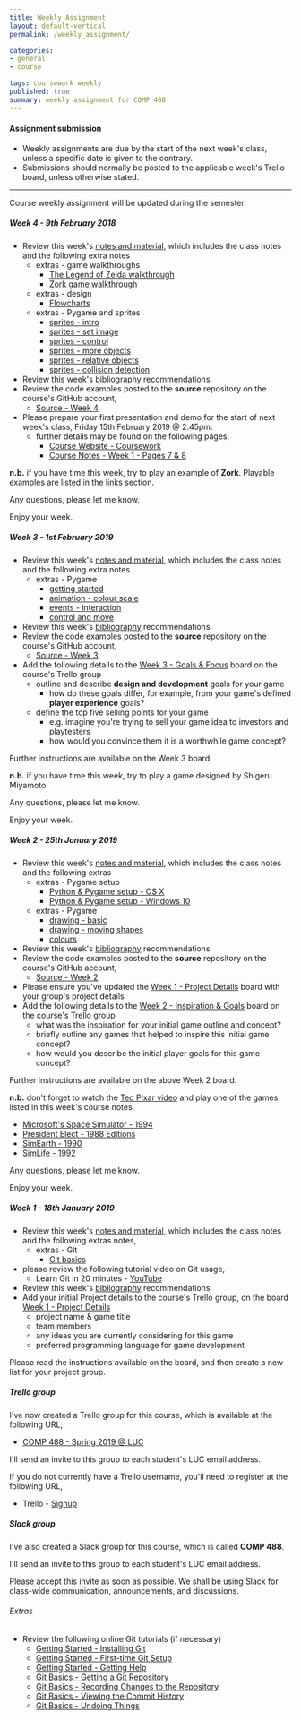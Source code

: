 ```yaml
---
title: Weekly Assignment
layout: default-vertical
permalink: /weekly_assignment/

categories:
- general
- course

tags: coursework weekly
published: true
summary: weekly assignment for COMP 488
---
```


#### Assignment submission
* Weekly assignments are due by the start of the next week's class, unless a specific date is given to the contrary.
* Submissions should normally be posted to the applicable week's Trello board, unless otherwise stated.

***

Course weekly assignment will be updated during the semester.

<!--
#### Week 15 - 27th April 2018

* Please complete your group's final project report
  * suggested report length approximately 10 pages
* Further details can be found in the following outline
  * extras - final report
    * [final report outline](/assets/docs/extras/final-report-outline-2018.pdf)
* Report must be submitted by 2.45pm on Friday 4rd May 2018
   * send a PDF copy to [nhayward@luc.edu](mailto:nhayward@luc.edu?subject=COMP488 - Final Report)
* Please share with me a copy of your group's final code. This may include the following options,
  * GitHub
  * Unity ID = ancientlives (ancientlives@gmail.com)

**NB:** Don't forget to add details of each member's contributions to the project, where applicable, in this report. If you prefer, you may submit an individual report for this contribution outline to [nhayward@luc.edu](mailto:nhayward@luc.edu?subject=COMP488 - Individual Final Report)

Any questions, please let me know.

Enjoy your week.

##### Week 14 - 20th April 2018
* Review this week's [notes and material](/notes), which includes the class notes and the following extra notes
  * extras - design and dev
    * [dramatic elements](/assets/docs/extras/game-design-dev/game-dramatic-elements.pdf)
    * [formal elements](/assets/docs/extras/game-design-dev/game-formal-elements.pdf)
  * extras - final report
    * [final report outline](/assets/docs/extras/final-report-outline.pdf)
* Review this week's [bibliography](/bibliography) recommendations
* Review the code examples posted to the **source** repository on the course's GitHub account,
  * [Source - Week 14](https://github.com/csteach488/source/tree/master/week14)
* Please prepare your group's project presentation for Friday 27th April 2018
  * as detailed in previous classes, this presentation should be an outline of your final group project
  * please consult the [coursework](/coursework) page for further details
  * each presentation should be a maximum of 10 minutes in length

If there are any special hardware or software requirements for next week's presentation, please let me know before Friday 27th April 2018.

Any questions, please let me know.

Enjoy your week.

##### Week 13 - 13th April 2018
* Review this week's [notes and material](/notes), which includes the class notes and the following extra notes
  * extras - design
    * [game designers](/assets/docs/extras/game-design-dev/game-designers.pdf)
  * extras - final report
    * [final report outline](/assets/docs/extras/final-report-outline-2018.pdf)
  * extras - game example
    * [shootemup game](/assets/docs/extras/pygame/game-examples/shooter.pdf)
  * extras - Pygame
    * [fun extras - explosions](/assets/docs/extras/pygame/fun-extras/extras-part1-explosions.pdf)
* Review this week's [bibliography](/bibliography) recommendations
* Review the code examples posted to the **source** repository on the course's GitHub account,
  * [Source - Week 13](https://github.com/csteach488/source/tree/master/week13)
* Add the following details to the [Week 13 - Final Plan](https://trello.com/b/LDe5IWqw/week-13-final-plan) board on the course's Trello group
  * please add a brief plan and outline for your group's remaining work
  * this should include any work that is planned towards your group's final project presentation
    * this may include development, research, design, testing, and so on
  * please also include an outline of planned contribution from each group member
* Please continue project design and development for the end of semester final presentation and report

Any questions, please let me know.

Enjoy your week.

##### Week 12 - 6th April 2018
* Review this week's [notes and material](/notes), which includes the class notes and the following extra notes
  * extras - Pygame
    * [fun extras - repetitive firing](/assets/docs/extras/pygame/fun-extras/extras-part1-firing.pdf)
    * [player - health](/assets/docs/extras/pygame/player-health/player-health-intro.pdf)
* Review this week's [bibliography](/bibliography) recommendations
* Review the code examples posted to the **source** repository on the course's GitHub account,
  * [Source - Week 12](https://github.com/csteach488/source/tree/master/week12)
* Please continue design and development of your group's project
  * this should be research and work in preparation for the Final Demo and Presentation

Any questions, please let me know.

Enjoy your week.

##### Week 10 - 23rd March 2018
* Complete the following peer review forms individually for the DEV Week projects and presentations
  * [Group I - Team Swordfish](https://goo.gl/forms/91jYvbYhyKZliZ8r1)
  * [Group J - Team Tristram](https://goo.gl/forms/KkaJjusvY7L2Mvbf2)
  * [Group K - Team Haunted House](https://goo.gl/forms/p4YbjnY0f47GE1PP2)
* Complete these peer review forms by **Friday 30th March 2018** at the latest
  * please complete these forms individually, and **NOT** as a project group
* You may use the **Slack** channel, **#dev-week-review**, for posting any questions, comments, or other information regarding these peer reviews for the DEV Week
* Review this week's [notes and material](/notes), which includes the class notes and the following extra notes
  * extras - Pygame
    * [music - intro](/assets/docs/extras/pygame/music/music-intro.pdf)
* Review this week's [bibliography](/bibliography) recommendations
* Review the code examples posted to the **source** repository on the course's GitHub account,
  * [Source - Week 10](https://github.com/csteach488/source/tree/master/week10)
* Add the following details to the [Week 10 - Systems](https://trello.com/b/2KCNJlbF/week-10-systems) board on the course's Trello group
  * identify any *emergent systems* you might be able to add to your group's project
  * for one example system, please identify the underlying simple rules
  * what is the role of this example system in your game's overall gameplay?

Any questions, please let me know.

**n.b.** if you have time this week, try to play a game inspired by this week's presentations.

Enjoy your week.

##### Week 9 - 16th March 2018
* Complete the following peer review forms individually for the DEV Week projects and presentations
  * [Group A - Team Shinde wa Ikenai](https://goo.gl/forms/gwsBFsF7UUOZ5Dht2)
  * [Group B - Team Split](https://goo.gl/forms/ARXCW9cgZDwO7qsN2)
  * [Group C - Team You Snooze You Lose](https://goo.gl/forms/ZOWiWieWWgLW2nrL2)
  * [Group D - Team Lords of the Arena](https://goo.gl/forms/v8QxEHvCPx6I2NVm1)
  * [Group E - Team Venturer](https://goo.gl/forms/NBE134f65C0FtFok2)
  * [Group F - Team BlockRobot](https://goo.gl/forms/t3ZpajgRBAn4Oylm1)
  * [Group H - Team N/A](https://goo.gl/forms/EVHMN6AnP1MAFV1a2)
* Complete these peer review forms by **Friday 23rd March 2018** at the latest
  * please complete these forms individually, and **NOT** as a project group
* You may use the new **Slack** channel, **#dev-week-review**, for posting any questions, comments, or other information regarding these peer reviews for the DEV Week
* Please add your DEV week presentation files, notes, &c. to the following board on Trello,
  * [Week 9 - DEV Week Presentation Files](https://trello.com/b/5ZPUA9ys/week-9-dev-week-presentation-files)
  * Please add these files as soon as possible, and by **Friday 23rd March 2018** at the latest
  * instructions are included as a list on the above board
* Please share your completed DEV Week code, and any associated files or data, with myself
  * code &c. should be pushed to a repository on GitHub
  * please share these files by **Friday 23rd March 2018** at the latest
* Complete the following Trello board,
  * [Week 9 - DEV Week Contributions](https://trello.com/b/Nmvh3qid/week-9-dev-week-contributions)
  * this board is **important** - it will help to establish member contributions for the DEV week project
  * please complete this requirement by **Friday 23rd March 2018** at the latest

Any questions, please let me know.

**n.b.** if you have time this week, try to play a game inspired by this week's presentations.

Enjoy your week.

##### Week 8 - 9th March 2018
* N/A - Spring Break

##### Week 7 - 2nd March 2018
* Review this week's [notes and material](/notes), which includes the class notes and the following extra notes
  * extras - Pygame
    * [drawing - text](/assets/docs/extras/pygame/drawing-text/drawing-text.pdf)
  * extras - design
    * [design mockups & prototypes](/assets/docs/extras/game-design-dev/design-mockups-gaming.pdf)
    * [playtesting and design](/assets/docs/extras/game-design-dev/game-playtesting.pdf)
* Review this week's [bibliography](/bibliography) recommendations
* Review the code examples posted to the **source** repository on the course's GitHub account,
  * [Source - Week 7](https://github.com/csteach488/source/tree/master/week7)
* Please start to prepare you DEV week group project and demonstration
  * further details are available in the [Coursework](/coursework/#assessment2) section of this site
* Please add updates on your group's project development to the course's Trello group,
  * [Week 7 - DEV Week Updates](https://trello.com/b/Qz1aKEay/week-7-dev-week-updates)
  * I've added instructions on this board

Any questions, please let me know.

Enjoy your week, and Spring Break.

##### Week 6 - 23rd February 2018
* Review this week's [notes and material](/notes), which includes the class notes and the following extra notes
  * extras - Pygame and sprites
    * [sprites - collision detection - better](/assets/docs/extras/pygame/sprites/sprites-collision-detection-better.pdf)
    * [sprites - animating images](/assets/docs/extras/pygame/sprites/sprites-animating-images.pdf)
    * [sprites - animating random images](/assets/docs/extras/pygame/sprites/sprites-animating-random-images.pdf)
* Review this week's [bibliography](/bibliography) recommendations
* Review the code examples posted to the **source** repository on the course's GitHub account,
  * [Source - Week 6](https://github.com/csteach488/source/tree/master/week6)
* Add the following details to the [Week 6 - Game Dev](https://trello.com/b/oq7S9FME/week-6-game-dev) board on the course's Trello group
  * your game's sprite objects and any required images
    * where are you sourcing these images?
    * will they be scaled, rendered as is, &c. ?
    * any transformations applied to these images...
  * example animations that you're creating for your sprite objects and images
    * outline default animation state
    * any modifications to animation, and where these are modified in your game
  * any required game object *collisions* in your project's game
  * type of *collision detection* used for these identified *collisions*
    * include type to be developed
    * and compare to type of collision detection you'd actually like to use...

Any questions, please let me know.

Enjoy your week.

##### Week 5 - 16th February 2018
* Review this week's [notes and material](/notes), which includes the class notes and the following extra notes
  * extras - Pygame and graphics
    * [graphics and sprites](/assets/docs/extras/pygame/graphics/graphics-and-sprites.pdf)
* Review this week's [bibliography](/bibliography) recommendations
* Review the code examples posted to the **source** repository on the course's GitHub account,
  * [Source - Week 5](https://github.com/csteach488/source/tree/master/week5)
* Add the following details to the [Week 5 - Character Patterns](https://trello.com/b/OlZkZhdi/week-5-character-patterns) board on the course's Trello group
  * consider your game's characters, and define the following patterns
      * abstract objects and attributes for all of these characters
      * show developer pattern from abstract to specific character
      * show relationship between character objects and attributes

Further instructions are available on the [Week 5](https://trello.com/b/OlZkZhdi/week-5-character-patterns) board.

**n.b.** if you have time this week, try to play a game designed by Peter Molyneux.

Any questions, please let me know.

Enjoy your week.
-->

##### Week 4 - 9th February 2018
* Review this week's [notes and material](/notes), which includes the class notes and the following extra notes
  * extras - game walkthroughs
    * [The Legend of Zelda walkthrough](/assets/docs/extras/game-walkthroughs/LegendofZelda.pdf)
    * [Zork game walkthrough](/assets/docs/extras/game-walkthroughs/zork-outline-1995.pdf)
  * extras - design
    * [Flowcharts](/assets/docs/extras/game-design-dev/game-plan-flowcharts.pdf)
  * extras - Pygame and sprites
    * [sprites - intro](/assets/docs/extras/pygame/sprites/sprites-intro.pdf)
    * [sprites - set image](/assets/docs/extras/pygame/sprites/sprites-set-image.pdf)
    * [sprites - control](/assets/docs/extras/pygame/sprites/sprites-control.pdf)
    * [sprites - more objects](/assets/docs/extras/pygame/sprites/sprites-more-objects.pdf)
    * [sprites - relative objects](/assets/docs/extras/pygame/sprites/sprites-relative-objects.pdf)
    * [sprites - collision detection](/assets/docs/extras/pygame/sprites/sprites-collision-detection.pdf)
* Review this week's [bibliography](/bibliography) recommendations
* Review the code examples posted to the **source** repository on the course's GitHub account,
  * [Source - Week 4](https://github.com/csteach488/source/tree/master/week4)
* Please prepare your first presentation and demo for the start of next week's class, Friday 15th February 2019 @ 2.45pm.
  * further details may be found on the following pages,
    * [Course Website - Coursework](http://csteach488.github.io/coursework/#assessment2)
    * [Course Notes - Week 1 - Pages 7 & 8](http://csteach488.github.io/assets/docs/2019/comp488-week1.pdf)

**n.b.** if you have time this week, try to play an example of **Zork**. Playable examples are listed in the [links](/links) section.

Any questions, please let me know.

Enjoy your week.

##### Week 3 - 1st February 2019
* Review this week's [notes and material](/notes), which includes the class notes and the following extra notes
  * extras - Pygame
    * [getting started](/assets/docs/extras/pygame/getting-started.pdf)
    * [animation - colour scale](/assets/docs/extras/pygame/animation-colour-scale.pdf)
    * [events - interaction](/assets/docs/extras/pygame/events-input.pdf)
    * [control and move](/assets/docs/extras/pygame/move-coordinate-plane.pdf)
* Review this week's [bibliography](/bibliography) recommendations
* Review the code examples posted to the **source** repository on the course's GitHub account,
  * [Source - Week 3](https://github.com/csteach488/source/tree/master/week3)
* Add the following details to the [Week 3 - Goals & Focus](https://trello.com/b/ZsY8VySs/week-3-goals-focus) board on the course's Trello group
  * outline and describe **design and development** goals for your game
    * how do these goals differ, for example, from your game's defined **player experience** goals?
  * define the top five selling points for your game
    * e.g. imagine you're trying to sell your game idea to investors and playtesters
    * how would you convince them it is a worthwhile game concept?

Further instructions are available on the Week 3 board.

**n.b.** if you have time this week, try to play a game designed by Shigeru Miyamoto.

Any questions, please let me know.

Enjoy your week.

##### Week 2 - 25th January 2019
* Review this week's [notes and material](/notes), which includes the class notes and the following extras
  * extras - Pygame setup
    * [Python & Pygame setup - OS X](/assets/docs/extras/python-install-setup-osx.pdf)
    * [Python & Pygame setup - Windows 10](/assets/docs/extras/python-install-setup-windows.pdf)
  * extras - Pygame
    * [drawing - basic](/assets/docs/extras/pygame/drawing-basic.pdf)
    * [drawing - moving shapes](/assets/docs/extras/pygame/drawing-moving-shapes.pdf)
    * [colours](/assets/docs/extras/pygame/pygame-colours.pdf)
* Review this week's [bibliography](/bibliography) recommendations
* Review the code examples posted to the **source** repository on the course's GitHub account,
  * [Source - Week 2](https://github.com/csteach488/source/tree/master/week2)
* Please ensure you've updated the [Week 1 - Project Details](https://trello.com/b/QEYVLU7m/week-1-project-details) board with your group's project details
* Add the following details to the [Week 2 - Inspiration & Goals](https://trello.com/b/CW9B4Aj1/week-2-inspiration-goals) board on the course's Trello group
  * what was the inspiration for your initial game outline and concept?
  * briefly outline any games that helped to inspire this initial game concept?
  * how would you describe the initial player goals for this game concept?

Further instructions are available on the above Week 2 board.

**n.b.** don't forget to watch the [Ted Pixar video](https://www.ted.com/talks/danielle_feinberg_the_magic_ingredient_that_brings_pixar_movies_to_life) and play one of the games listed in this week's course notes,

  * [Microsoft's Space Simulator - 1994](https://archive.org/details/msdos_Microsoft_Space_Simulator_1994)
  * [President Elect - 1988 Editions](https://archive.org/details/msdos_President_Elect_-_1988_Edition_1987)
  * [SimEarth - 1990](https://archive.org/details/msdos_SimEarth_-_The_Living_Planet_1990)
  * [SimLife - 1992](https://archive.org/details/msdos_SimLife_1992)

Any questions, please let me know.

Enjoy your week.

##### Week 1 - 18th January 2019
* Review this week's [notes and material](/notes), which includes the class notes and the following extras notes,
  * extras - Git
    * [Git basics](/assets/docs/extras/git-basics.pdf)
* please review the following tutorial video on Git usage,
  * Learn Git in 20 minutes - [YouTube](https://youtu.be/Y9XZQO1n_7c?t=1m34s)
* Review this week's [bibliography](/bibliography) recommendations
* Add your initial Project details to the course's Trello group, on the board [Week 1 - Project Details](https://trello.com/b/P8M8lACF/week-1-project-details)
  * project name & game title
  * team members
  * any ideas you are currently considering for this game
  * preferred programming language for game development

Please read the instructions available on the board, and then create a new list for your project group.

##### Trello group
I've now created a Trello group for this course, which is available at the following URL,

  * [COMP 488 - Spring 2019 @ LUC](https://trello.com/csteach488)

I'll send an invite to this group to each student's LUC email address.

If you do not currently have a Trello username, you'll need to register at the following URL,

  * Trello - [Signup](https://trello.com/signup)

##### Slack group
I've also created a Slack group for this course, which is called **COMP 488**.

I'll send an invite to this group to each student's LUC email address.

Please accept this invite as soon as possible. We shall be using Slack for class-wide communication, announcements, and discussions.

###### Extras
* Review the following online Git tutorials (if necessary)
  * [Getting Started - Installing Git](http://git-scm.com/book/en/v2/Getting-Started-Installing-Git)
  * [Getting Started - First-time Git Setup](http://git-scm.com/book/en/v2/Getting-Started-First-Time-Git-Setup)
  * [Getting Started - Getting Help](http://git-scm.com/book/en/v2/Getting-Started-Getting-Help)
  * [Git Basics - Getting a Git Repository](http://git-scm.com/book/en/v2/Git-Basics-Getting-a-Git-Repository)
  * [Git Basics - Recording Changes to the Repository](http://git-scm.com/book/en/v2/Git-Basics-Recording-Changes-to-the-Repository)
  * [Git Basics - Viewing the Commit History](http://git-scm.com/book/en/v2/Git-Basics-Viewing-the-Commit-History)
  * [Git Basics - Undoing Things](http://git-scm.com/book/en/v2/Git-Basics-Undoing-Things)
